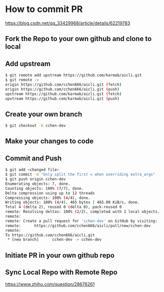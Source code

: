 # How to commit PR

<https://blog.csdn.net/qq_33429968/article/details/62219783>

## Fork the Repo to your own github and clone to local

## Add upstream

~~~bash
$ git remote add upstream https://github.com/karmab/aicli.git
$ git remote -v
origin https://github.com/cchen666/aicli.git (fetch)
origin https://github.com/cchen666/aicli.git (push)
upstream https://github.com/karmab/aicli.git (fetch)
upstream https://github.com/karmab/aicli.git (push)
~~~

## Create your own branch

~~~bash
$ git checkout -b cchen-dev
~~~

## Make your changes to code

## Commit and Push

~~~bash
$ git add <changed file>
$ git commit -m "Only split the first = when overriding extra_args"
$ git push origin cchen-dev
Enumerating objects: 7, done.
Counting objects: 100% (7/7), done.
Delta compression using up to 12 threads
Compressing objects: 100% (4/4), done.
Writing objects: 100% (4/4), 465 bytes | 465.00 KiB/s, done.
Total 4 (delta 2), reused 0 (delta 0), pack-reused 0
remote: Resolving deltas: 100% (2/2), completed with 2 local objects.
remote:
remote: Create a pull request for 'cchen-dev' on GitHub by visiting:
remote:      https://github.com/cchen666/aicli/pull/new/cchen-dev
remote:
To https://github.com/cchen666/aicli.git
 * [new branch]      cchen-dev -> cchen-dev
~~~

## Initiate PR in your own github repo

## Sync Local Repo with Remote Repo

<https://www.zhihu.com/question/28676261>

